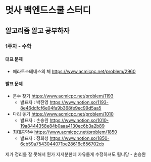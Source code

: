# 멋사 백엔드스쿨 스터디
## 알고리즘 알고 공부하자

### 1주차 - 수학
#### 대표 문제
- 에라토스테네스의 체 https://www.acmicpc.net/problem/2960
#### 발표 문제
- 분수 찾기 https://www.acmicpc.net/problem/1193
  - 발표자 : 박진영 https://www.notion.so/1193-8e46ddfcf6e04fa9b368fe9ec99d5aa5
- 다리 놓기 https://www.acmicpc.net/problem/1010
  - 발표자 : 손승완 https://www.notion.so/1010-19a8444358e84b0aaa4130ec6b3a2b89
- 최대공약수 https://www.acmicpc.net/problem/1850
  - 발표자 : 정회성 https://www.notion.so/1850-6cb59a7543044071be28616c656702cb

제가 정리를 잘 못해서 뭔가 지저분한데 자유롭게 수정하셔도 됩니당 - 손승완
